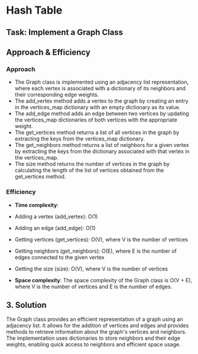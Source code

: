 # Hash Table

## Task: Implement a Graph Class

## Approach & Efficiency

### Approach

* The Graph class is implemented using an adjacency list representation, where each vertex is associated with a dictionary of its neighbors and their
corresponding edge weights.
* The add_vertex method adds a vertex to the graph by creating an entry in the vertices_map dictionary with an empty dictionary as its value.
* The add_edge method adds an edge between two vertices by updating the vertices_map dictionaries of both vertices with the appropriate weight.
* The get_vertices method returns a list of all vertices in the graph by extracting the keys from the vertices_map dictionary.
* The get_neighbors method returns a list of neighbors for a given vertex by extracting the keys from the dictionary associated with that vertex in the vertices_map.
* The size method returns the number of vertices in the graph by calculating the length of the list of vertices obtained from the get_vertices method.

### Efficiency

* **Time complexity**:
* Adding a vertex (add_vertex): O(1)
* Adding an edge (add_edge): O(1)
* Getting vertices (get_vertices): O(V), where V is the number of vertices
* Getting neighbors (get_neighbors): O(E), where E is the number of edges connected to the given vertex
* Getting the size (size): O(V), where V is the number of vertices

* **Space complexity**: The space complexity of the Graph class is O(V + E), where V is the number of vertices and E is the number of edges.

## 3. Solution

The Graph class provides an efficient representation of a graph using an adjacency list. It allows for the addition of vertices and edges and provides methods to retrieve information about the graph's vertices and neighbors. The implementation uses dictionaries to store neighbors and their edge weights, enabling quick access to neighbors and efficient space usage.
